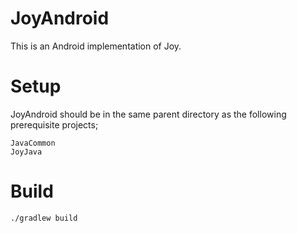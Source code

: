 JoyAndroid
==========

This is an Android implementation of Joy.

Setup
=====
JoyAndroid should be in the same parent directory as the following prerequisite projects;

    JavaCommon
    JoyJava

Build
=====

    ./gradlew build
